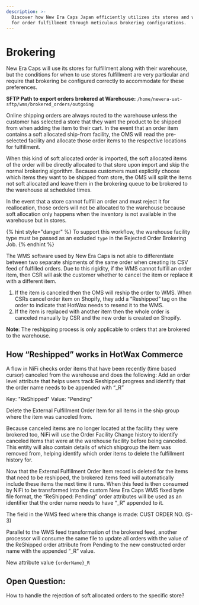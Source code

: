 ```yaml
---
description: >-
  Discover how New Era Caps Japan efficiently utilizes its stores and warehouse
  for order fulfillment through meticulous brokering configurations.
---
```


# Brokering

New Era Caps will use its stores for fulfillment along with their warehouse, but the conditions for when to use stores fulfillment are very particular and require that brokering be configured correctly to accommodate for these preferences.

**SFTP Path to export orders brokered at Warehouse:** `/home/newera-uat-sftp/wms/brokered_orders/outgoing`

Online shipping orders are always routed to the warehouse unless the customer has selected a store that they want the product to be shipped from when adding the item to their cart. In the event that an order item contains a soft allocated ship-from facility, the OMS will read the pre-selected facility and allocate those order items to the respective locations for fulfillment.

When this kind of soft allocated order is imported, the soft allocated items of the order will be directly allocated to that store upon import and skip the normal brokering algorithm. Because customers must explicitly choose which items they want to be shipped from store, the OMS will split the items not soft allocated and leave them in the brokering queue to be brokered to the warehouse at scheduled times.

In the event that a store cannot fulfill an order and must reject it for reallocation, those orders will not be allocated to the warehouse because soft allocation only happens when the inventory is not available in the warehouse but in stores.

{% hint style="danger" %}
To support this workflow, the warehouse facility type must be passed as an excluded `type` in the Rejected Order Brokering Job.
{% endhint %}

The WMS software used by New Era Caps is not able to differentiate between two separate shipments of the same order when creating its CSV feed of fulfilled orders. Due to this rigidity, if the WMS cannot fulfill an order item, then CSR will ask the customer whether to cancel the item or replace it with a different item.
1. If the item is canceled then the OMS will reship the order to WMS. When CSRs cancel order item on Shopify, they add a “Reshipped” tag on the order to indicate that HotWax needs to resend it to the WMS.
2. If the item is replaced with another item then the whole order is canceled manually by CSR and the new order is created on Shopify.

**Note**: The reshipping process is only applicable to orders that are brokered to the warehouse.

## How “Reshipped” works in HotWax Commerce

A flow in NiFi checks order items that have been recently (time based cursor) canceled from the warehouse and does the following: Add an order level attribute that helps users track Reshipped progress and identify that the order name needs to be appended with “\_R”

Key: "ReShipped" Value: "Pending"

Delete the External Fulfillment Order Item for all items in the ship group where the item was canceled from.

Because canceled items are no longer located at the facility they were brokered too, NiFi will use the Order Facility Change history to identify canceled items that were at the warehouse facility before being canceled. This entity will also contain details of which shipgroup the item was removed from, helping identify which order items to delete the fulfillment history for.

Now that the External Fulfillment Order Item record is deleted for the items that need to be reshipped, the brokered items feed will automatically include these items the next time it runs. When this feed is then consumed by NiFi to be transformed into the custom New Era Caps WMS fixed byte file format, the “ReShipped: Pending” order attributes will be used as an identifier that the order name needs to have “\_R” appended to it.

The field in the WMS feed where this change is made: CUST ORDER NO. (S-3)

Parallel to the WMS feed transformation of the brokered feed, another processor will consume the same file to update all orders with the value of the ReShipped order attribute from Pending to the new constructed order name with the appended “\_R” value.

New attribute value `{orderName}_R`

## Open Question:
How to handle the rejection of soft allocated orders to the specific store?
